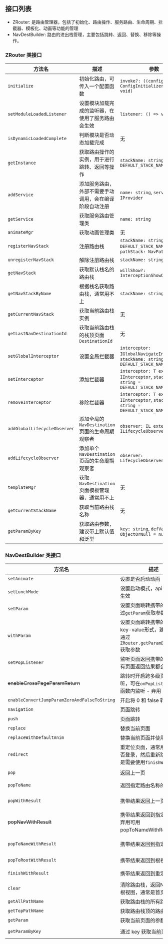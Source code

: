 ## 接口列表

- ZRouter: 是路由管理器，包括了初始化、路由操作、服务路由、生命周期、拦截器、模板化、动画等功能的管理
- NavDestBuilder: 路由的进出栈管理，主要包括跳转、返回、替换、移除等操作。

### ZRouter 类接口

| 方法名 | 描述                                | 参数 | 返回值 | 废弃状态 |
| --- |-----------------------------------| --- | --- | --- |
| `initialize` | 初始化路由，可传入一个配置函数                   | `invoke?: ((config: ConfigInitializer) => void)` | `void` | 否 |
| `setModuleLoadedListener` | 设置模块加载完成的监听器，在使用了服务路由会生效          | `listener: () => void` | `void` | 否 |
| `isDynamicLoadedComplete` | 判断模块是否动态加载完成                      | 无 | `boolean` | 否 |
| `getInstance` | 获取路由操作的实例，用于进行跳转、返回等操作            | `stackName: string = DEFAULT_STACK_NAME` | `NavDestBuilder<ObjectOrNull>` | 否 |
| `addService` | 添加服务路由，外部不需要手动调用，会在编译阶段自动注册       | `name: string`, `service: IProvider` | `void` | 否 |
| `getService` | 获取服务路由管理类                         | `name: string` | `T extends IProvider | null` | 否 |
| `animateMgr` | 获取动画管理类                           | 无 | `NavAnimationMgr` | 否 |
| `registerNavStack` | 注册路由栈                             | `stackName: string = DEFAULT_STACK_NAME`, `pathStack: NavPathStack` | `void` | 否 |
| `unregisterNavStack` | 解除注册路由栈                           | `stackName: string` | `void` | 否 |
| `getNavStack` | 获取默认栈名的路由栈                        | `willShow?: InterceptionShowCallback` | `NavPathStack` | 否 |
| `getNavStackByName` | 根据栈名获取路由栈，通常用不上                   | `stackName: string` | `NavPathStack` | 否 |
| `getCurrentNavStack` | 获取当前路由栈实例                         | 无 | `NavPathStack` | 否 |
| `getLastNavDestinationId` | 获取当前路由栈的栈顶页面 `DestinationId`      | 无 | `string | undefined` | 否 |
| `setGlobalInterceptor` | 设置全局拦截器                           | `interceptor: IGlobalNavigateInterceptor`, `stackName: string = DEFAULT_STACK_NAME` | `void` | 否 |
| `setInterceptor` | 添加拦截器                             | `interceptor: T extends IInterceptor`, `stackName: string = DEFAULT_STACK_NAME` | `void` | 否 |
| `removeInterceptor` | 移除拦截器                             | `interceptor: T extends IInterceptor`, `stackName: string = DEFAULT_STACK_NAME` | `boolean` | 否 |
| `addGlobalLifecycleObserver` | 添加全局的 `NavDestination` 页面的生命周期观察者 | `observer: IL extends ILifecycleObserver` | 未明确 | 否 |
| `addLifecycleObserver` | 添加单个 `NavDestination` 页面的生命周期观察者  | `observer: LifecycleObserver` | 未明确 | 否 |
| `templateMgr` | 获取 `NavDestination` 页面模板管理器，通常用不上 | 无 | `TemplateMgr` | 否 |
| `getCurrentStackName` | 获取当前路由栈名称                         | 无 | `string` | 否 |
| `getParamByKey` | 获取路由参数，建议带上默认值和泛型                 | `key: string`, `defVal: ObjectOrNull = null` | `P = ObjectOrNull` | 否 |

### NavDestBuilder 类接口

| 方法名 | 描述                                                         | 参数 | 返回值 | 废弃状态                |
| --- |------------------------------------------------------------| --- | --- |---------------------|
| `setAnimate` | 设置是否启动动画                                                   | `animated: boolean` | `NavDestBuilder<T>` | 否                   |
| `setLunchMode` | 设置启动模式，api12 起才会生效                                         | `mode: LaunchMode` | `NavDestBuilder<T>` | 否                   |
| `setParam` | 设置页面跳转携带的参数，通过`getParam`获取参数                               | `param: ObjectOrNull` | `NavDestBuilder<T>` | 否                   |
| `withParam` | 设置页面跳转携带的参数，key-value形式，建议使用，通过`ZRouter.getParamByKey(key)`获取参数 | `key: string`, `value: ObjectOrNull` | `NavDestBuilder<T>` | 否                   |
| `setPopListener` | 监听页面返回携带的结果，所有页面返回结果都会回调着                                  | `callback: OnPopResultCallback<T | ObjectOrNull>` | `NavDestBuilder<T>` | 否 |
| ~~enableCrossPageParamReturn~~ | 跳转时开启跨多级页面回调监听，可在`onPopListener`回调函数内监听 - 弃用               | 无 | `NavDestBuilder<T>` | 是                   |
| `enableConvertJumpParamZeroAndFalseToString` | 开启将 0 和 false 转成字符串                                        | 无 | `NavDestBuilder<T>` | 否                   |
| `navigation` | 页面跳转                                                       | `name: string` | `void` | 否                   |
| `push` | 页面跳转                                                       | `name: string` | `void` | 否                   |
| `replace` | 替换当前页面                                                     | `name: string` | `void` | 否                   |
| `replaceWithDefaultAnim` | 替换当前页面并使用默认动画                                              | `name: string` | `void` | 否                   |
| `redirect` | 重定位页面，通常用于判断是否登录，然后重新跳转，返回是需要使用`finishWithResult`          | `name: string`, `type: RedirectType = RedirectType.REPLACE` | `void` | 否                   |                                           | `name: string`, `type: RedirectType = RedirectType.REPLACE` | `void` | 否 |
| `pop` | 返回上一页                                                      | `animated: boolean = true` | `void` | 否                   |
| `popToName` | 返回指定路由名称的页面                                                | `name: string`, `animated: boolean = true` | `void` | 否                   |
| `popWithResult` | 携带结果返回上一页                                                  | `result: Object`, `animated: boolean = true` | `void` | 否                   |
| ~~popNavWithResult~~ | 携带结果返回到指定的页面 - 弃用可用popToNameWithResult替代                   | `name: string`, `result: T`, `animated: boolean = true` | `void` | 是                   |
| `popToNameWithResult` | 携带结果返回到指定的页面                                               | `name: string`, `result: T`, `animated: boolean = true` | `void` | 否                   |
| `popToRootWithResult` | 携带结果返回到根视图                                                 | `result: T`, `animated: boolean = true` | `void` | 否                   |
| `finishWithResult` | 携带结果返回到重定向页面                                               | `result: T`, `animated: boolean = true` | 未明确 | 否                   |
| `clear` | 清除路由栈，返回Navigation根视图，通常是首页                                | 无 | `void` | 否                   |
| `getAllPathName` | 获取路由栈的所有路由                                                 | 无 | `string[]` | 否                   |
| `getTopPathName` | 获取路由栈顶的路由                                                  | 无 | `string | null`               | 否 |
| `getParam` | 获取当前页面的参数                                                  | 无 | `ObjectOrNull` | 否                   |
| `getParamByKey` | 通过 key 获取当前页面的参数                                           | `key: string`, `defVal: ObjectOrNull = null` | `P = ObjectOrNull` | 否                   |